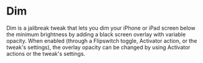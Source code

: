 Dim
===

Dim is a jailbreak tweak that lets you dim your iPhone or iPad screen below the minimum brightness by adding a black screen overlay with variable opacity. When enabled (through a Flipswitch toggle, Activator action, or the tweak's settings), the overlay opacity can be changed by using Activator actions or the tweak's settings.
